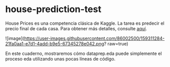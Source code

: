 # house-prediction-test
House Prices es una competencia clásica de Kaggle. La tarea es predecir el precio final de cada casa. Para obtener más detalles, consulte [aquí](https://www.kaggle.com/c/house-prices-advanced-regression-techniques/).

![image](https://user-images.githubusercontent.com/86002500/159311284-21fa0aa1-e7d1-4add-b9e5-67345278e042.png? raw=true)

En este cuaderno, mostraremos cómo dataprep.eda puede simplemente el proceso eda utilizando unas pocas líneas de código.

